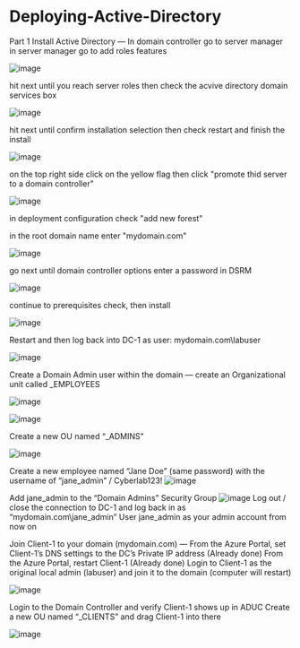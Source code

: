 # Deploying-Active-Directory

Part 1
Install Active Directory
—
In domain controller go to server manager in server manager go to add roles features

![image](https://github.com/user-attachments/assets/7c47b661-da9f-4233-be1c-f87e5f67d330)

hit next until you reach server roles then check the acvive directory domain services box

![image](https://github.com/user-attachments/assets/7c5ca718-6e98-48a6-9e7f-f011f2263a23)

hit next until confirm installation selection then check restart and finish the install

![image](https://github.com/user-attachments/assets/83aa6839-7b76-4368-94ca-30e3b2f4c84c)

on the top right side click on the yellow flag then click "promote thid server to a domain controller"

![image](https://github.com/user-attachments/assets/b20353e9-4333-4135-ad9b-29413015a8ae)

in deployment configuration check "add new forest" 

in the root domain name enter "mydomain.com"

![image](https://github.com/user-attachments/assets/4d9a708a-5483-4abb-92ff-53c0c4b5f586)

go next until domain controller options enter a password in DSRM

![image](https://github.com/user-attachments/assets/cfd9fc8a-8ce1-4124-8120-0085f58e4738)

continue to prerequisites check, then install

![image](https://github.com/user-attachments/assets/972fc1a5-eac0-4681-a379-d0a87feaa22b)

Restart and then log back into DC-1 as user: mydomain.com\labuser

![image](https://github.com/user-attachments/assets/0224e2f6-81ca-4008-acec-f00e7971e374)



Create a Domain Admin user within the domain
—
 create an Organizational unit called _EMPLOYEES

![image](https://github.com/user-attachments/assets/9cfe4694-e86e-43af-91d1-fe8f9e7cb694)

![image](https://github.com/user-attachments/assets/d28bf0da-8079-4453-888f-d07a5bf1d175)

Create a new OU named “_ADMINS”

![image](https://github.com/user-attachments/assets/f052d88c-5886-4696-8156-5405de563d6b)

Create a new employee named “Jane Doe” (same password) with the username of “jane_admin” / Cyberlab123!
![image](https://github.com/user-attachments/assets/28e736c6-91e8-4e41-89e0-9951d7b826d6)

Add jane_admin to the “Domain Admins” Security Group
![image](https://github.com/user-attachments/assets/211c04e4-2429-4c3a-9c48-6ca7a9cfcc77)
Log out / close the connection to DC-1 and log back in as “mydomain.com\jane_admin”
User jane_admin as your admin account from now on


Join Client-1 to your domain (mydomain.com)
—
From the Azure Portal, set Client-1’s DNS settings to the DC’s Private IP address (Already done)
From the Azure Portal, restart Client-1 (Already done)
Login to Client-1 as the original local admin (labuser) and join it to the domain (computer will restart)

![image](https://github.com/user-attachments/assets/31da89e6-7e46-4f2b-9be2-9c5b85db2743)

Login to the Domain Controller and verify Client-1 shows up in ADUC
Create a new OU named “_CLIENTS” and drag Client-1 into there

![image](https://github.com/user-attachments/assets/b26d3144-7d86-42b9-a1a7-151aeb08e367)


